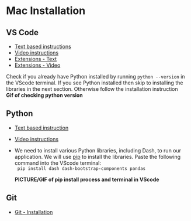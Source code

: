 # Mac Installation

## VS Code
- [Text based instructions](https://code.visualstudio.com/docs/setup/mac)
- [Video instructions](https://code.visualstudio.com/docs/getstarted/introvideos)
- [Extensions - Text](https://code.visualstudio.com/docs/languages/python)
- [Extensions - Video](https://www.youtube.com/watch?v=Z3i04RoI9Fk)


Check if you already have Python installed by running ```python --version``` in the VScode terminal.  If you see Python installed then skip to installing the libraries in the next section.  Otherwise follow the installation instruction\
**Gif of checking python version**

## Python
- [Text based instruction](https://www.python.org/downloads/)
- [Video instructions](https://www.youtube.com/watch?v=M323OL6K5vs)
- We need to install various Python libraries, including Dash, to run our application.  We will use [pip](https://code.visualstudio.com/docs/getstarted/introvideos) to install the libraries. Paste the following command into the VScode terminal:\
``` pip install dash dash-bootstrap-components pandas```
  
  **PICTURE/GIF of pip install process and terminal in VScode**

## Git
- [Git - Installation](https://git-scm.com/book/en/v2/Getting-Started-Installing-Git)

